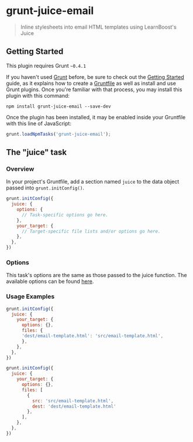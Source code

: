 # grunt-juice-email

> Inline stylesheets into email HTML templates using LearnBoost's Juice

## Getting Started
This plugin requires Grunt `~0.4.1`

If you haven't used [Grunt](http://gruntjs.com/) before, be sure to check out the [Getting Started](http://gruntjs.com/getting-started) guide, as it explains how to create a [Gruntfile](http://gruntjs.com/sample-gruntfile) as well as install and use Grunt plugins. Once you're familiar with that process, you may install this plugin with this command:

```shell
npm install grunt-juice-email --save-dev
```

Once the plugin has been installed, it may be enabled inside your Gruntfile with this line of JavaScript:

```js
grunt.loadNpmTasks('grunt-juice-email');
```

## The "juice" task

### Overview
In your project's Gruntfile, add a section named `juice` to the data object passed into `grunt.initConfig()`.

```js
grunt.initConfig({
  juice: {
    options: {
      // Task-specific options go here.
    },
    your_target: {
      // Target-specific file lists and/or options go here.
    },
  },
})
```

### Options

This task's options are the same as those passed to the juice function.
The available options can be found [here](https://github.com/LearnBoost/juice#juicefilepath-options-callback).

### Usage Examples

```js
grunt.initConfig({
  juice: {
    your_target: {
      options: {},
      files: {
      'dest/email-template.html': 'src/email-template.html',
      },
    },
  },
})
```

```js
grunt.initConfig({
  juice: {
    your_target: {
      options: {},
      files: [
        {
          src: 'src/email-template.html',
          dest: 'dest/email-template.html'
        },
      ],
    },
  },
})
```
